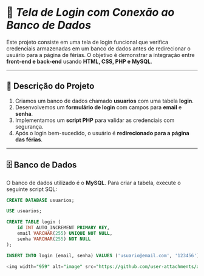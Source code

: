# 🔐 *Tela de Login com Conexão ao Banco de Dados*

Este projeto consiste em uma tela de login funcional que verifica credenciais armazenadas em um banco de dados antes de redirecionar o usuário para a página de férias. O objetivo é demonstrar a integração entre **front-end e back-end** usando **HTML, CSS, PHP e MySQL**.  

---

## 📖 **Descrição do Projeto**
1. Criamos um banco de dados chamado **usuarios** com uma tabela **login**.  
2. Desenvolvemos um **formulário de login** com campos para **email** e **senha**.  
3. Implementamos um **script PHP** para validar as credenciais com segurança.  
4. Após o login bem-sucedido, o usuário é **redirecionado para a página das férias**.  

---

## 🗄️ **Banco de Dados**
O banco de dados utilizado é o **MySQL**. Para criar a tabela, execute o seguinte script SQL:

```sql
CREATE DATABASE usuarios;

USE usuarios;

CREATE TABLE login (
    id INT AUTO_INCREMENT PRIMARY KEY,
    email VARCHAR(255) UNIQUE NOT NULL,
    senha VARCHAR(255) NOT NULL
);

INSERT INTO login (email, senha) VALUES ('usuario@email.com', '123456');

<img width="959" alt="image" src="https://github.com/user-attachments/assets/8294c822-a178-40e5-854d-3d454be3ab1e" />




 
